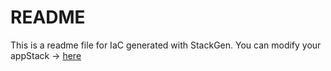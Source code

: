 # README
This is a readme file for IaC generated with StackGen.
You can modify your appStack -> [here](http://main.dev.stackgen.com/appstacks/e82cd068-6180-4621-a78a-ece0e62a2867)

